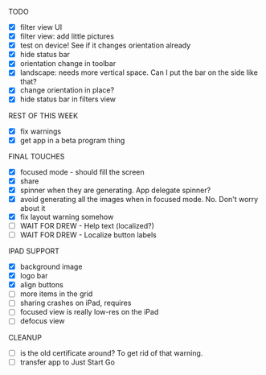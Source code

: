 
TODO

- [x] filter view UI
- [x] filter view: add little pictures
- [x] test on device! See if it changes orientation already 
- [x] hide status bar
- [x] orientation change in toolbar
- [x] landscape: needs more vertical space. Can I put the bar on the side like that?
- [x] change orientation in place?
- [x] hide status bar in filters view

REST OF THIS WEEK
- [x] fix warnings
- [x] get app in a beta program thing

FINAL TOUCHES
- [x] focused mode - should fill the screen
- [x] share
- [x] spinner when they are generating. App delegate spinner?
- [x] avoid generating all the images when in focused mode. No. Don't worry about it
- [x] fix layout warning somehow
- [ ] WAIT FOR DREW - Help text (localized?)
- [ ] WAIT FOR DREW - Localize button labels

IPAD SUPPORT
- [x] background image
- [x] logo bar
- [x] align buttons
- [ ] more items in the grid
- [ ] sharing crashes on iPad, requires
- [ ] focused view is really low-res on the iPad
- [ ] defocus view

CLEANUP
- [ ] is the old certificate around? To get rid of that warning.
- [ ] transfer app to Just Start Go
